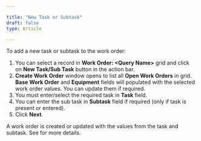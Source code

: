 ```yaml
---  

title: "New Task or Subtask"  
draft: false 
type: Article

---
```


To add a new task or subtask to the work order:

  1. You can select a record in **Work Order: \<Query Name\>** grid and click on **New Task/Sub Task** button in the action bar. 
  2. **Create Work Order** window opens to list all **Open Work Orders** in grid. **Base Work Order** and **Equipment** fields will populated with the selected work order values. You can update them if required.
  3. You must enter/select the required task in **Task** field. 
  4. You can enter the sub task in **Subtask** field if required (only if task is present or entered).
  5. Click **Next**.

A work order is created or updated with the values from the task and subtask.
See for more details.

